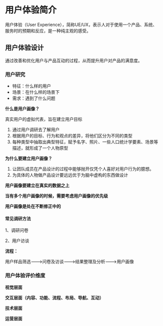 # 用户体验简介

用户体验（User  Experience），简称UE/UX，表示人对于使用一个产品、系统、服务时的预期和反应，是一种纯主观的感受。



## 用户体验设计

通过改善和优化用户与产品互动的过程，从而提升用户对产品的满意度。

### 用户研究

- 特征：什么样的用户
- 场景：在什么样的场景下
- 需求：遇到了什么问题

**什么是用户画像？**

真实用户的虚拟代表，旨在建立用户目标

1. 通过用户调研去了解用户
2. 根据用户的目标、行为和观点的差异，将他们区分为不同的类型
3. 每种类型中抽取出典型特征，赋予名字、照片、一些人口统计学要素、场景等描述，就形成了一个人物原型

**为什么要建立用户画像？**

1. 让团队成员在产品设计的过程中能够抛开仅凭个人喜好对用户行为的臆想。
2. 为具体的人物做产品设计要远远优于为脑中虚构的东西做设计

**用户画像要建立在真实的数据之上**

**当有多个用户画像的时候，需要考虑用户画像的优先级**

**用户画像是处在不断修正中的**

#### 常见调研方法

1、调研问卷

2、用户访谈

**流程：**

用户样品筛选--->问卷及访谈--->结果整理及分析--->用户画像

### 用户体验评价维度

**视觉层面**

**交互层面（内容、功能、流程、布局、导航、互动）**

**技术层面**

**运营层面**